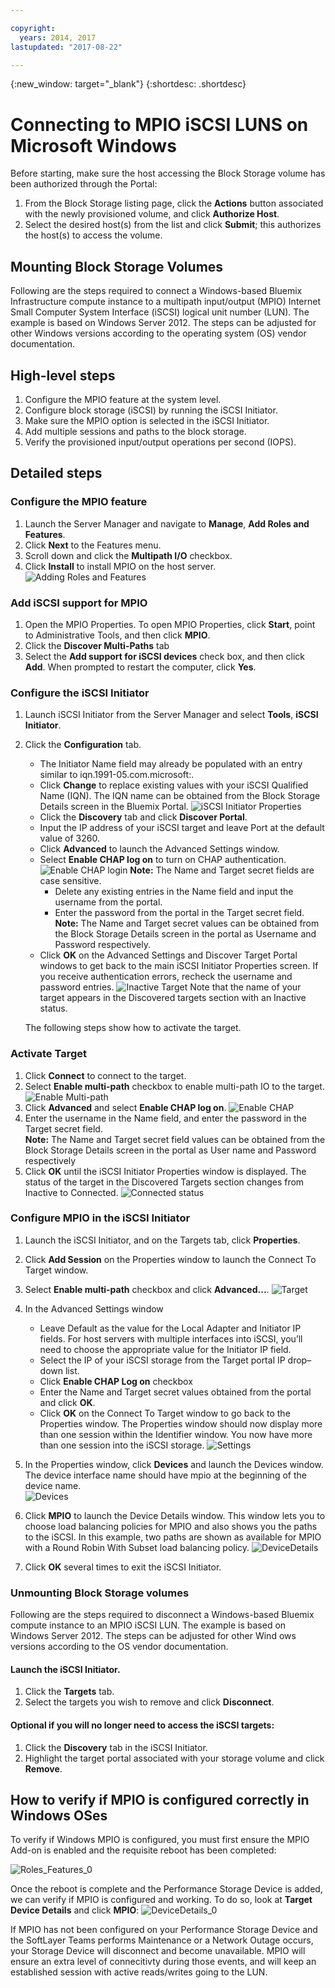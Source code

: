 ```yaml
---

copyright:
  years: 2014, 2017
lastupdated: "2017-08-22"

---
```

{:new_window: target="_blank"}
{:shortdesc: .shortdesc}

# Connecting to MPIO iSCSI LUNS on Microsoft Windows
Before starting, make sure the host accessing the Block Storage volume has been authorized through the Portal:

1. From the Block Storage listing page, click the **Actions** button associated with the newly provisioned volume, and click **Authorize Host**.
2. Select the desired host(s) from the list and click **Submit**; this authorizes the host(s) to access the volume.

## Mounting Block Storage Volumes

Following are the steps required to connect a Windows-based Bluemix Infrastructure compute instance to a multipath input/output (MPIO) Internet Small Computer System Interface (iSCSI) logical unit number (LUN). The example is based on Windows Server 2012. The steps can be adjusted for other Windows versions according to the operating system (OS) vendor documentation.

## High-level steps

1. Configure the MPIO feature at the system level.
2. Configure block storage (iSCSI) by running the iSCSI Initiator.
3. Make sure the MPIO option is selected in the iSCSI Initiator.
4. Add multiple sessions and paths to the block storage.
5. Verify the provisioned input/output operations per second (IOPS).

## Detailed steps

### Configure the MPIO feature

1. Launch the Server Manager and navigate to **Manage**, **Add Roles and Features**.
2. Click **Next** to the Features menu.
3. Scroll down and click the **Multipath I/O** checkbox.
4. Click **Install** to install MPIO on the host server.
![Adding Roles and Features](/images/Roles_Features.png)

### Add iSCSI support for MPIO

1. Open the MPIO Properties. To open MPIO Properties, click **Start**, point to Administrative Tools, and then click **MPIO**.
2. Click the **Discover Multi-Paths** tab
3. Select the **Add support for iSCSI devices** check box, and then click **Add**. When prompted to restart the computer, click **Yes**.

### Configure the iSCSI Initiator

1. Launch iSCSI Initiator from the Server Manager and select **Tools**, **iSCSI Initiator**.
2. Click the **Configuration** tab.
    - The Initiator Name field may already be populated with an entry similar to iqn.1991-05.com.microsoft:.
    - Click **Change** to replace existing values with your iSCSI Qualified Name (IQN). The IQN name can be obtained from the Block Storage Details screen in the Bluemix Portal. 
    ![iSCSI Initiator Properties](/images/iSCSI.png)
    - Click the **Discovery** tab and click **Discover Portal**.
    - Input the IP address of your iSCSI target and leave Port at the default value of 3260. 
    - Click **Advanced** to launch the Advanced Settings window.
    - Select **Enable CHAP log on** to turn on CHAP authentication. 
    ![Enable CHAP login](/images/Advanced_0.png)
    **Note:** The Name and Target secret fields are case sensitive.
         - Delete any existing entries in the Name field and input the username from the portal.
         - Enter the password from the portal in the Target secret field.<br/>
         **Note:** The Name and Target secret values can be obtained from the Block Storage Details screen in the portal as Username and Password respectively.
    - Click **OK** on the Advanced Settings and Discover Target Portal windows to get back to the main iSCSI Initiator Properties screen. If you receive authentication errors, recheck the username and password entries. 
    ![Inactive Target](/images/Inactive_0.png)
    Note that the name of your target appears in the Discovered targets section with an Inactive status. 
    
    The following steps show how to activate the target.
    
### Activate Target
1. Click **Connect** to connect to the target.
2. Select **Enable multi-path** checkbox to enable multi-path IO to the target. 
![Enable Multi-path](/images/Connect_0.png)
3. Click **Advanced** and select **Enable CHAP log on**. 
![Enable CHAP](/images/chap_0.png)
4. Enter the username in the Name field, and enter the password in the Target secret field.<br/>
**Note:** The Name and Target secret field values can be obtained from the Block Storage Details screen in the portal as User name and Password respectively
5. Click **OK** until the iSCSI Initiator Properties window is displayed. The status of the target in the Discovered Targets section changes from Inactive to Connected. 
![Connected status](/images/Connected.png) 


### Configure MPIO in the iSCSI Initiator

1. Launch the iSCSI Initiator, and on the Targets tab, click **Properties**.
2. Click **Add Session** on the Properties window to launch the Connect To Target window.
3. Select **Enable multi-path** checkbox and click **Advanced...**.
  ![Target](/images/Target.png) 
  
4. In the Advanced Settings window
   - Leave Default as the value for the Local Adapter and Initiator IP fields. For host servers with multiple interfaces into iSCSI, you’ll need to choose the appropriate value for the Initiator IP field.
   - Select the IP of your iSCSI storage from the Target portal IP drop–down list.
   - Click **Enable CHAP Log on** checkbox
   - Enter the Name and Target secret values obtained from the portal and click **OK**.
   - Click **OK** on the Connect To Target window to go back to the Properties window. The Properties window should now display more than one session within the Identifier window. You now have more than one session into the iSCSI storage. 
   ![Settings](/images/Settings.png) 
   
5. In the Properties window, click **Devices** and launch the Devices window. The device interface name should have mpio at the beginning of the device name. <br/>
  ![Devices](/images/Devices.png) 
  
6. Click **MPIO** to launch the Device Details window. This window lets you to choose load balancing policies for MPIO and also shows you the paths to the iSCSI. In this example, two paths are shown as available for MPIO with a Round Robin With Subset load balancing policy.
  ![DeviceDetails](/images/DeviceDetails.png) 
  
7. Click **OK** several times to exit the iSCSI Initiator.

### Unmounting Block Storage volumes

Following are the steps required to disconnect a Windows-based Bluemix compute instance to an MPIO iSCSI LUN. The example is based on Windows Server 2012. The steps can be adjusted for other Wind
ows versions according to the OS vendor documentation.

#### Launch the iSCSI Initiator.

1. Click the **Targets** tab.
2. Select the targets you wish to remove and click **Disconnect**.

#### Optional if you will no longer need to access the iSCSI targets:

1. Click the **Discovery** tab in the iSCSI Initiator.
2. Highlight the target portal associated with your storage volume and click **Remove**.

## How to verify if MPIO is configured correctly in Windows OSes

To verify if Windows MPIO is configured, you must first ensure the MPIO Add-on is enabled and the requisite reboot has been completed:

![Roles_Features_0](/images/Roles_Features_0.png)

Once the reboot is complete and the Performance Storage Device is added, we can verify if MPIO is configured and working. To do so, look at **Target Device Details** and click **MPIO**:
![DeviceDetails_0](/images/DeviceDetails_0.png)

If MPIO has not been configured on your Performance Storage Device and the SoftLayer Teams performs Maintenance or a Network Outage occurs, your Storage Device will disconnect and become unavailable. MPIO will ensure an extra level of connecitivty during those events, and will keep an established session with active reads/writes going to the LUN.

